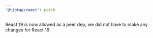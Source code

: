 ```yaml
---
'@tiptap/react': patch
---
```


React 19 is now allowed as a peer dep, we did not have to make any changes for React 19
